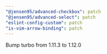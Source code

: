 ```yaml
---
"@jensen95/advanced-checkbox": patch
"@jensen95/advanced-select": patch
"eslint-config-custom": patch
"is-vim-arrow-binding": patch
---
```


Bump turbo from 1.11.3 to 1.12.0

